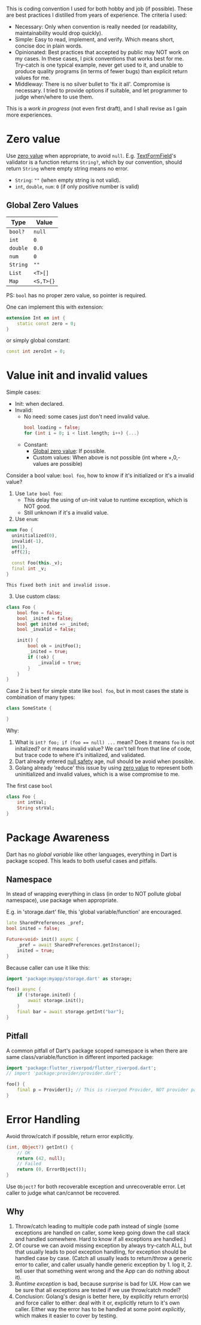 This is coding convention I used for both hobby and job (if possible). These are best practices I distilled from years of experience. The criteria I used:

- Necessary: Only when convention is really needed (or readability, maintainability would drop quickly).
- Simple: Easy to read, implement, and verify. Which means short, concise doc in plain words.
- Opinionated: Best practices that accepted by public may NOT work on my cases. In these cases, I pick conventions that works best for me. Try-catch is one typical example, never get used to it, and unable to produce quality programs (in terms of fewer bugs) than explicit return values for me.
- Middleway: There is no silver bullet to 'fix it all'. Compromise is necessary. I tried to provide options if suitable, and let programmer to judge when/where to use them.

This is a *work in progress* (not even first draft), and I shall revise as I gain more experiences.

# Zero value

Use [zero value](https://go.dev/tour/basics/12) when appropriate, to avoid `null`. E.g. [TextFormField](https://api.flutter.dev/flutter/material/TextFormField-class.html)'s validator is a function returns `String?`, which by our convention, should return `String` where empty string means no error.

- `String`: `""` (when empty string is not valid).
- `int`, `double`, `num`: `0` (if only positive number is valid)

## Global Zero Values

|   Type   |  Value    |
| ---      | ---       |
| `bool?`  | `null`    |
| `int`    | `0`       |
| `double` | `0.0`     |
| `num`    | `0`       |
| `String` | `""`      |
| `List`   | `<T>[]`   |
| `Map`    | `<S,T>{}` |

PS: `bool` has no proper zero value, so pointer is required.

One can implement this with extension:
```dart
extension Int on int {
    static const zero = 0;
}
```

or simply global constant:
```dart
const int zeroInt = 0;
```


# Value init and invalid values

Simple cases:
- Init: when declared.
- Invalid:
    - No need: some cases just don't need invalid value.
        ```dart
        bool loading = false;
        for (int i = 0; i < list.length; i++) {...}
        ```
    - Constant:
        - [Global zero value](#global-zero-values): If possible.
        - Custom values: When above is not possible (int where +,0,- values are possible)


Consider a bool value: `bool foo`, how to know if it's initialized or it's a invalid value?

1. Use `late bool foo`:
    - This delay the using of un-init value to runtime exception, which is NOT good.
    - Still unknown if it's a invalid value.
2. Use `enum`:
```dart
enum Foo {
  uninitialized(0),
  invalid(-1),
  on(1),
  off(2);

  const Foo(this._v);
  final int _v;
}
```
    This fixed both init and invalid issue.
3. Use custom class:
```dart
class Foo {
    bool foo = false;
    bool _inited = false;
    bool get inited => _inited;
    bool _invalid = false;

    init() {
        bool ok = initFoo();
        _inited = true;
        if (!ok) {
            _invalid = true;
        }
    }
}
```

Case 2 is best for simple state like `bool foo`, but in most cases the state is combination of many types:
```dart
class SomeState {

}
```

Why:
1. What is `int? foo; if (foo == null) ...` mean? Does it means `foo` is not initalized? or it means invalid value? We can't tell from that line of code, but trace code to where it's initialized, and validated.
2. Dart already entered [null safety](https://dart.dev/null-safety) age, null should be avoid when possible.
3. Golang already 'reduce' this issue by using [zero value](https://go.dev/tour/basics/12) to represent both uninitialized and invalid values, which is a wise compromise to me.

The first case `bool`

```dart
class Foo {
    int intVal;
    String strVal;
}
```

# Package Awareness

Dart has no *global variable* like other languages, everything in Dart is package scoped. This leads to both useful cases and pitfalls.

## Namespace

In stead of wrapping everything in class (in order to NOT pollute global namespace), use package when appropriate.

E.g. in 'storage.dart' file, this 'global variable/function' are encouraged.
```dart
late SharedPreferences _pref;
bool inited = false;

Future<void> init() async {
    _pref = await SharedPreferences.getInstance();
    inited = true;
}
```

Because caller can use it like this:
```dart
import 'package:myapp/storage.dart' as storage;

foo() async {
    if (!storage.inited) {
        await storage.init();
    }
    final bar = await storage.getInt("bar");
}
```

## Pitfall

A common pitfall of Dart's package scoped namespace is when there are same class/variable/function in different imported package:

```dart
import 'package:flutter_riverpod/flutter_riverpod.dart';
// import 'package:provider/provider.dart';

foo() {
    final p = Provider(); // This is riverpod Provider, NOT provider package's.
}
```

# Error Handling

Avoid throw/catch if possible, return error explicitly.

```dart
(int, Object?) getInt() {
    // OK
    return (42, null);
    // Failed
    return (0, ErrorObject());
}
```

Use `Object?` for both recoverable exception and unrecoverable error. Let caller to judge what can/cannot be recovered.

## Why

1. Throw/catch leading to multiple code path instead of single (some exceptions are handled on caller, some keep going down the call stack and handled somewhere. Hard to know if all exceptions are handled.)
2. Of course we can avoid missing exception by always try-catch ALL, but that usually leads to pool exception handling, for exception should be handled case by case. (Catch all usually leads to return/throw a generic error to caller, and caller usually handle generic exception by 1. log it, 2. tell user that something went wrong and the App can do nothing about it).
3. *Runtime exception* is bad, because *surprise* is bad for UX. How can we be sure that all exceptions are tested if we use throw/catch model?
4. Conclusion: Golang's design is better here, by explicitly return error(s) and force caller to either: deal with it or, explicitly return to it's own caller. Either way the error has to be handled at some point *explicitly*, which makes it easier to cover by testing.

